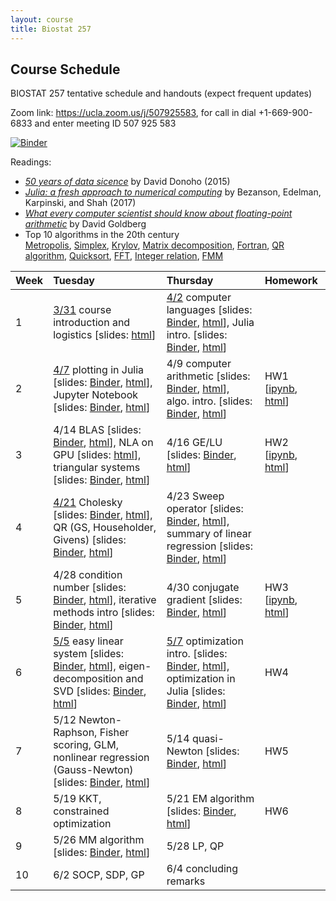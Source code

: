 ```yaml
---
layout: course
title: Biostat 257
---
```


## Course Schedule

BIOSTAT 257 tentative schedule and handouts (expect frequent updates)

Zoom link: <https://ucla.zoom.us/j/507925583>, for call in dial +1-669-900-6833 and enter meeting ID 507 925 583

[![Binder](https://mybinder.org/badge_logo.svg)](https://mybinder.org/v2/gh/ucla-biostat-257-2020spring/ucla-biostat-257-2020spring.github.io/master)

Readings:  

* [_50 years of data sicence_](../readings/Donoho15FiftyYearsDataScience.pdf) by David Donoho (2015)  
* [_Julia: a fresh approach to numerical computing_](../readings/BezansonEdelmanKarpinskiShah17Julia.pdf) by Bezanson, Edelman, Karpinski, and Shah (2017)  
* [_What every computer scientist should know about floating-point arithmetic_](../readings/Goldberg91FloatingPoint.pdf) by David Goldberg  
* Top 10 algorithms in the 20th century  
[Metropolis](../readings/metropolis.pdf), [Simplex](../readings/simplex.pdf), [Krylov](../readings/krylov.pdf), [Matrix decomposition](../readings/decomp.pdf), [Fortran](../readings/fortran.pdf), [QR algorithm](../readings/qr.pdf), [Quicksort](../readings/qsort.pdf), [FFT](../readings/fft.pdf), [Integer relation](../readings/integer.pdf), [FMM](../readings/fmm.pdf)  

| Week | Tuesday | Thursday | Homework |
|:-----------|:-----------|:------------|:------------|
| 1 | [3/31](https://ucla-biostat-257-2020spring.github.io/biostat257spring2020/2020/03/31/week1-day1.html) course introduction and logistics \[slides: [html](../slides/01-intro/intro.html)\] | [4/2](https://ucla-biostat-257-2020spring.github.io/biostat257spring2020/2020/04/02/week1-day2.html) computer languages \[slides: [Binder](https://mybinder.org/v2/gh/ucla-biostat-257-2020spring/ucla-biostat-257-2020spring.github.io/master?filepath=slides%2F02-langs%2Flangs.ipynb), [html](../slides/02-langs/langs.html)\], Julia intro. \[slides: [Binder](https://mybinder.org/v2/gh/ucla-biostat-257-2020spring/ucla-biostat-257-2020spring.github.io/master?filepath=slides%2F03-juliaintro%2Fjuliaintro.ipynb), [html](../slides/03-juliaintro/juliaintro.html)\] | |
| 2 | [4/7](https://ucla-biostat-257-2020spring.github.io/biostat257spring2020/2020/04/07/week2-day1.html) plotting in Julia \[slides: [Binder](https://mybinder.org/v2/gh/ucla-biostat-257-2020spring/ucla-biostat-257-2020spring.github.io/master?filepath=slides%2F04-juliaplot%2Fjuliaplots.ipynb), [html](../slides/04-juliaplot/juliaplots.html)\], Jupyter Notebook \[slides: [Binder](https://mybinder.org/v2/gh/ucla-biostat-257-2020spring/ucla-biostat-257-2020spring.github.io/master?filepath=slides%2F05-jupyter%2Fjupyter.ipynb), [html](../slides/05-jupyter/jupyter.html)\] | 4/9 computer arithmetic \[slides: [Binder](https://mybinder.org/v2/gh/ucla-biostat-257-2020spring/ucla-biostat-257-2020spring.github.io/master?filepath=slides%2F06-arith%2Farith.ipynb), [html](../slides/06-arith/arith.html)\], algo. intro. \[slides: [Binder](https://mybinder.org/v2/gh/ucla-biostat-257-2020spring/ucla-biostat-257-2020spring.github.io/master?filepath=slides%2F07-algo%2Falgo.ipynb), [html](../slides/07-algo/algo.html)\] | HW1 \[[ipynb](https://raw.githubusercontent.com/ucla-biostat-257-2020spring/ucla-biostat-257-2020spring.github.io/master/hw/hw1/hw01.ipynb), [html](../hw/hw1/hw01.html)\] |
| 3 | 4/14 BLAS \[slides: [Binder](https://mybinder.org/v2/gh/ucla-biostat-257-2020spring/ucla-biostat-257-2020spring.github.io/master?filepath=slides%2F08-numalgintro%2Fnumalgintro.ipynb), [html](../slides/08-numalgintro/numalgintro.html)\], NLA on GPU \[slides: [html](../slides/09-juliagpu/juliagpu.html)\], triangular systems \[slides: [Binder](https://mybinder.org/v2/gh/ucla-biostat-257-2020spring/ucla-biostat-257-2020spring.github.io/master?filepath=slides%2F10-trisys%2Ftrisys.ipynb), [html](../slides/10-trisys/trisys.html)\] | 4/16 GE/LU \[slides: [Binder](https://mybinder.org/v2/gh/ucla-biostat-257-2020spring/ucla-biostat-257-2020spring.github.io/master?filepath=slides%2F11-gelu%2Fgelu.ipynb), [html](../slides/11-gelu/gelu.html)\] | HW2 \[[ipynb](https://raw.githubusercontent.com/ucla-biostat-257-2020spring/ucla-biostat-257-2020spring.github.io/master/hw/hw2/hw02.ipynb), [html](../hw/hw2/hw02.html)\] |
| 4 | [4/21](https://ucla-biostat-257-2020spring.github.io/biostat257spring2020/2020/04/21/week4-day1.html) Cholesky \[slides: [Binder](https://mybinder.org/v2/gh/ucla-biostat-257-2020spring/ucla-biostat-257-2020spring.github.io/master?filepath=slides%2F12-chol%2Fchol.ipynb), [html](../slides/12-chol/chol.html)\], QR (GS, Householder, Givens) \[slides: [Binder](https://mybinder.org/v2/gh/ucla-biostat-257-2020spring/ucla-biostat-257-2020spring.github.io/master?filepath=slides%2F13-qr%2Fqr.ipynb), [html](../slides/13-qr/qr.html)\] | 4/23 Sweep operator \[slides: [Binder](https://mybinder.org/v2/gh/ucla-biostat-257-2020spring/ucla-biostat-257-2020spring.github.io/master?filepath=slides%2F14-sweep%2Fsweep.ipynb), [html](../slides/14-sweep/sweep.html)\], summary of linear regression \[slides: [Binder](https://mybinder.org/v2/gh/ucla-biostat-257-2020spring/ucla-biostat-257-2020spring.github.io/master?filepath=slides%2F15-linreg%2Flinreg.ipynb), [html](../slides/15-linreg/linreg.html)\] | |
| 5 | 4/28 condition number \[slides: [Binder](https://mybinder.org/v2/gh/ucla-biostat-257-2020spring/ucla-biostat-257-2020spring.github.io/master?filepath=slides%2F16-cond%2Fcond.ipynb), [html](../slides/16-cond/cond.html)\], iterative methods intro \[slides: [Binder](https://mybinder.org/v2/gh/ucla-biostat-257-2020spring/ucla-biostat-257-2020spring.github.io/master?filepath=slides%2F17-iterative%2Fiterative.ipynb), [html](../slides/17-iterative/iterative.html)\] | 4/30 conjugate gradient \[slides: [Binder](https://mybinder.org/v2/gh/ucla-biostat-257-2020spring/ucla-biostat-257-2020spring.github.io/master?filepath=slides%2F18-cg%2Fcg.ipynb), [html](../slides/18-cg/cg.html)\] | HW3 \[[ipynb](https://raw.githubusercontent.com/ucla-biostat-257-2020spring/ucla-biostat-257-2020spring.github.io/master/hw/hw3/hw03.ipynb), [html](../hw/hw3/hw03.html)\] |
| 6 | [5/5](https://ucla-biostat-257-2020spring.github.io/biostat257spring2020/2020/05/05/week6-day1.html) easy linear system \[slides: [Binder](https://mybinder.org/v2/gh/ucla-biostat-257-2020spring/ucla-biostat-257-2020spring.github.io/master?filepath=slides%2F19-easylineq%2Feasylineq.ipynb), [html](../slides/19-easylineq/easylineq.html)\], eigen-decomposition and SVD \[slides: [Binder](https://mybinder.org/v2/gh/ucla-biostat-257-2020spring/ucla-biostat-257-2020spring.github.io/master?filepath=slides%2F20-eigsvd%2Feigsvd.ipynb), [html](../slides/20-eigsvd/eigsvd.html)\] | [5/7](https://ucla-biostat-257-2020spring.github.io/biostat257spring2020/2020/05/07/week6-day2.html) optimization intro. \[slides: [Binder](https://mybinder.org/v2/gh/ucla-biostat-257-2020spring/ucla-biostat-257-2020spring.github.io/master?filepath=slides%2F21-optmintro%2Foptmintro.ipynb), [html](../slides/21-optmintro/optmintro.html)\], optimization in Julia \[slides: [Binder](https://mybinder.org/v2/gh/ucla-biostat-257-2020spring/ucla-biostat-257-2020spring.github.io/master?filepath=slides%2F22-juliaopt%2Fjuliaopt.ipynb), [html](../slides/22-juliaopt/juliaopt.html)\] | HW4 | 
| 7 | 5/12 Newton-Raphson, Fisher scoring, GLM, nonlinear regression (Gauss-Newton) \[slides: [Binder](https://mybinder.org/v2/gh/ucla-biostat-257-2020spring/ucla-biostat-257-2020spring.github.io/master?filepath=slides%2F23-newton%2Fnewton.ipynb), [html](../slides/23-newton/newton.html)\] | 5/14 quasi-Newton \[slides: [Binder](https://mybinder.org/v2/gh/ucla-biostat-257-2020spring/ucla-biostat-257-2020spring.github.io/master?filepath=slides%2F24-quasinewton%2Fquasinewton.ipynb), [html](../slides/24-quasinewton/quasinewton.html)\] | HW5 |  
| 8 | 5/19 KKT, constrained optimization | 5/21 EM algorithm \[slides: [Binder](https://mybinder.org/v2/gh/ucla-biostat-257-2020spring/ucla-biostat-257-2020spring.github.io/master?filepath=slides%2F24-quasinewton%2Fquasinewton.ipynb), [html](../slides/25-em/em.html)\] | HW6 |  
| 9 | 5/26 MM algorithm \[slides: [Binder](https://mybinder.org/v2/gh/ucla-biostat-257-2020spring/ucla-biostat-257-2020spring.github.io/master?filepath=slides%2F26-mm%2Fmm.ipynb), [html](../slides/26-mm/mm.html)\] | 5/28 LP, QP | |  
| 10 | 6/2 SOCP, SDP, GP | 6/4 concluding remarks | |  
